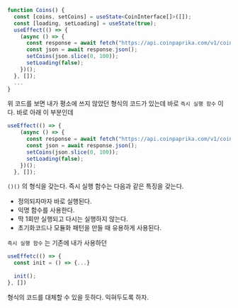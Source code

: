 ```typescript
function Coins() {
  const [coins, setCoins] = useState<CoinInterface[]>([]);
  const [loading, setLoading] = useState(true);
  useEffect(() => {
    (async () => {
      const response = await fetch("https://api.coinpaprika.com/v1/coins");
      const json = await response.json();
      setCoins(json.slice(0, 100));
      setLoading(false);
    })();
  }, []);
  ...
}
```
위 코드를 보면 내가 평소에 쓰지 않았던 형식의 코드가 있는데 바로 ```즉시 실행 함수``` 이다. 바로 아래 이 부분인데
```typescript
useEffect(() => {
    (async () => {
      const response = await fetch("https://api.coinpaprika.com/v1/coins");
      const json = await response.json();
      setCoins(json.slice(0, 100));
      setLoading(false);
    })();
  }, []);
```
```()()``` 의 형식을 갖는다. 즉시 실행 함수는 다음과 같은 특징을 갖는다.

- 정의되자마자 바로 실행된다.
- 익명 함수를 사용한다.
- 딱 1회만 실행되고 다시는 실행하지 않는다.
- 초기화코드나 모듈화 패턴을 만들 때 유용하게 사용된다.

```즉시 실행 함수``` 는 기존에 내가 사용하던
```javascript
useEffetc(() => {
  const init = () => {...}
  
  init();
}, []) 
```
형식의 코드를 대체할 수 있을 듯하다. 익혀두도록 하자.
